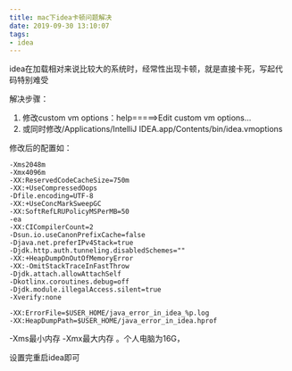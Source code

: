 ```yaml
---
title: mac下idea卡顿问题解决
date: 2019-09-30 13:10:07
tags:
- idea
---
```


idea在加载相对来说比较大的系统时，经常性出现卡顿，就是直接卡死，写起代码特别难受



解决步骤：

1. 修改custom vm options：help=====>Edit custom vm options...
2. 或同时修改/Applications/IntelliJ IDEA.app/Contents/bin/idea.vmoptions

修改后的配置如：

```
-Xms2048m
-Xmx4096m
-XX:ReservedCodeCacheSize=750m
-XX:+UseCompressedOops
-Dfile.encoding=UTF-8
-XX:+UseConcMarkSweepGC
-XX:SoftRefLRUPolicyMSPerMB=50
-ea
-XX:CICompilerCount=2
-Dsun.io.useCanonPrefixCache=false
-Djava.net.preferIPv4Stack=true
-Djdk.http.auth.tunneling.disabledSchemes=""
-XX:+HeapDumpOnOutOfMemoryError
-XX:-OmitStackTraceInFastThrow
-Djdk.attach.allowAttachSelf
-Dkotlinx.coroutines.debug=off
-Djdk.module.illegalAccess.silent=true
-Xverify:none

-XX:ErrorFile=$USER_HOME/java_error_in_idea_%p.log
-XX:HeapDumpPath=$USER_HOME/java_error_in_idea.hprof
```

-Xms最小内存  -Xmx最大内存 。个人电脑为16G，

设置完重启idea即可
